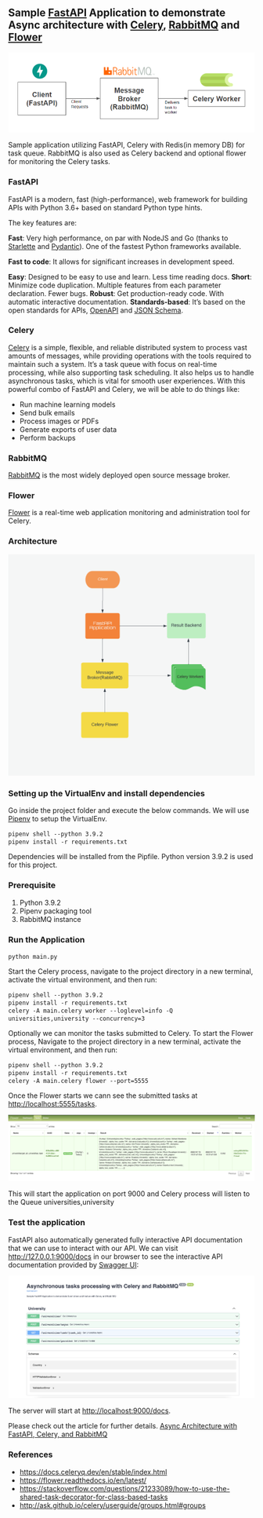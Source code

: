 ## Sample [FastAPI](https://fastapi.tiangolo.com/) Application to demonstrate Async architecture with [Celery](https://docs.celeryproject.org/), [RabbitMQ](https://www.rabbitmq.com/) and [Flower](https://flower.readthedocs.io/en/latest/)

![alt text](fast-api-celery.png)

Sample application utilizing FastAPI, Celery with Redis(in memory DB) for task queue. RabbitMQ is also used as Celery backend and optional flower for monitoring the Celery tasks.

### FastAPI

FastAPI is a modern, fast (high-performance), web framework for building APIs with Python 3.6+ based on standard Python type hints.

The key features are:

**Fast**: Very high performance, on par with NodeJS and Go (thanks to [Starlette](https://www.starlette.io/) and [Pydantic](https://pydantic-docs.helpmanual.io/)). One of the fastest Python frameworks available.

**Fast to code**: It allows for significant increases in development speed.

**Easy**: Designed to be easy to use and learn. Less time reading docs.
**Short**: Minimize code duplication. Multiple features from each parameter declaration. Fewer bugs.
**Robust**: Get production-ready code. With automatic interactive documentation.
**Standards-based**: It’s based on the open standards for APIs, [OpenAPI](https://github.com/OAI/OpenAPI-Specification) and [JSON Schema](https://json-schema.org/).

### Celery

[Celery](https://github.com/celery/celery) is a simple, flexible, and reliable distributed system to process vast amounts of messages, while providing operations with the tools required to maintain such a system.
It’s a task queue with focus on real-time processing, while also supporting task scheduling.
It also helps us to handle asynchronous tasks, which is vital for smooth user experiences. With this powerful combo of FastAPI and Celery, we will be able to do things like:

* Run machine learning models
* Send bulk emails
* Process images or PDFs
* Generate exports of user data
* Perform backups

### RabbitMQ

[RabbitMQ](https://www.rabbitmq.com/) is the most widely deployed open source message broker.

### Flower
[Flower](https://flower.readthedocs.io/en/latest/) is a real-time web application monitoring and administration tool for Celery.


### Architecture

![alt text](Flow.png)

### Setting up the VirtualEnv and install dependencies

Go inside the project folder and execute the below commands. We will use [Pipenv](https://pypi.org/project/pipenv/) to setup the VirtualEnv.

```
pipenv shell --python 3.9.2
pipenv install -r requirements.txt

```

Dependencies will be installed from the Pipfile. Python version 3.9.2 is used for this project.

### Prerequisite
1. Python 3.9.2
2. Pipenv packaging tool
3. RabbitMQ instance

### Run the Application

```
python main.py
```
Start the Celery process, navigate to the project directory in a new terminal, activate the virtual environment, and then run:
```
pipenv shell --python 3.9.2
pipenv install -r requirements.txt
celery -A main.celery worker --loglevel=info -Q universities,university --concurrency=3
```
Optionally we can monitor the tasks submitted to Celery. To start the Flower process, Navigate to the project directory in a new terminal, activate the virtual environment, and then run:
```
pipenv shell --python 3.9.2
pipenv install -r requirements.txt
celery -A main.celery flower --port=5555
```
Once the Flower starts we cann see the submitted tasks at <http://localhost:5555/tasks>.

![alt text](flower1.png)

This will start the application on port 9000 and Celery process will listen to the Queue universities,university

### Test the application

FastAPI also automatically generated fully interactive API documentation that we can use to interact with our API. 
We can visit http://127.0.0.1:9000/docs in our browser to see the interactive API documentation provided by [Swagger UI](https://github.com/swagger-api/swagger-ui):

![alt text](swagger-UI.png)

The server will start at <http://localhost:9000/docs>.

Please check out the article for further details.
[Async Architecture with FastAPI, Celery, and RabbitMQ ](https://dassum.medium.com/async-architecture-with-fastapi-celery-and-rabbitmq-c7d029030377)


### References
* https://docs.celeryq.dev/en/stable/index.html
* https://flower.readthedocs.io/en/latest/
* https://stackoverflow.com/questions/21233089/how-to-use-the-shared-task-decorator-for-class-based-tasks
* http://ask.github.io/celery/userguide/groups.html#groups
